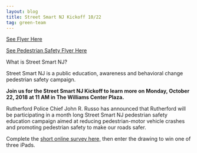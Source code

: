 ```yaml
---
layout: blog
title: Street Smart NJ Kickoff 10/22
tag: green-team
---
```


[See Flyer Here](https://storage.googleapis.com/static.rutherford-nj.com/police/police%20blog%20posts/ss_rutherford_flyer_v3.pdf)

[See Pedestrian Safety Flyer Here](https://storage.googleapis.com/static.rutherford-nj.com/police/police%20blog%20posts/Social.pdf)

What is Street Smart NJ?

Street Smart NJ is a public education, awareness and behavioral change pedestrian safety campaign. 

 **Join us for the Street Smart NJ Kickoff to learn more on Monday, October 22, 2018 at 11 AM in The Williams Center Plaza.**

Rutherford Police Chief John R. Russo has announced that Rutherford will be participating in a month long Street Smart NJ pedestrian safety education campaign aimed at reducing pedestrian-motor vehicle crashes and promoting pedestrian safety to make our roads safer. 
 
Complete the [short online survey here,](https://rutgersbcsr.co1.qualtrics.com/jfe/form/SV_0rLxck8uQ6vXGQt) then enter the drawing to win one of three iPads.
